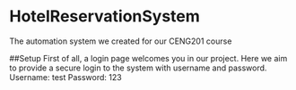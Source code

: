 # HotelReservationSystem
The automation system we created for our CENG201 course

##Setup
First of all, a login page welcomes you in our project. Here we aim to provide a secure login to the system with username and password.
Username: test
Password: 123
